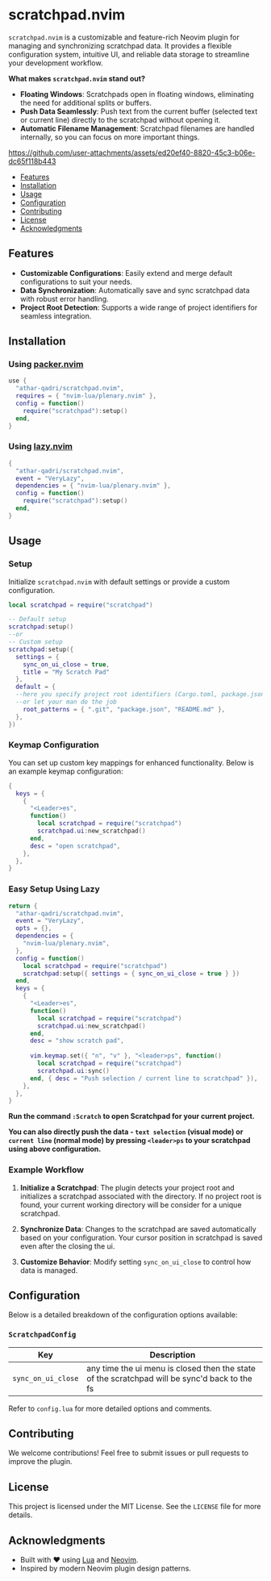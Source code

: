 # scratchpad.nvim

`scratchpad.nvim` is a customizable and feature-rich Neovim plugin for managing and synchronizing scratchpad data. It provides a flexible configuration system, intuitive UI, and reliable data storage to streamline your development workflow.

**What makes `scratchpad.nvim` stand out?**
- **Floating Windows**: Scratchpads open in floating windows, eliminating the need for additional splits or buffers.
- **Push Data Seamlessly**: Push text from the current buffer (selected text or current line) directly to the scratchpad without opening it.
- **Automatic Filename Management**: Scratchpad filenames are handled internally, so you can focus on more important things.

<!--https://github.com/user-attachments/assets/876d3a0a-d444-405f-b099-57d24aaf9a82-->
<!--https://github.com/user-attachments/assets/21e7a8cc-5298-469f-b542-cbac090e4dd8-->
<!--https://github.com/user-attachments/assets/2d40274a-5545-4421-871d-0e660978a06b-->
https://github.com/user-attachments/assets/ed20ef40-8820-45c3-b06e-dc65f118b443

<!-- TOC -->
- [Features](#features)
- [Installation](#installation)
- [Usage](#usage)
- [Configuration](#configuration)
- [Contributing](#contributing)
- [License](#license)
- [Acknowledgments](#acknowledgments)
<!-- /TOC -->

## Features

- **Customizable Configurations**: Easily extend and merge default configurations to suit your needs.
- **Data Synchronization**: Automatically save and sync scratchpad data with robust error handling.
- **Project Root Detection**: Supports a wide range of project identifiers for seamless integration.

## Installation

### Using [packer.nvim](https://github.com/wbthomason/packer.nvim)

```lua
use {
  "athar-qadri/scratchpad.nvim",
  requires = { "nvim-lua/plenary.nvim" },
  config = function()
    require("scratchpad"):setup()
  end,
}
```

### Using [lazy.nvim](https://github.com/folke/lazy.nvim)

```lua
{
  "athar-qadri/scratchpad.nvim",
  event = "VeryLazy",
  dependencies = { "nvim-lua/plenary.nvim" },
  config = function()
    require("scratchpad"):setup()
  end,
}
```

## Usage

### Setup

Initialize `scratchpad.nvim` with default settings or provide a custom configuration.

```lua
local scratchpad = require("scratchpad")

-- Default setup
scratchpad:setup()
--or
-- Custom setup
scratchpad:setup({
  settings = {
    sync_on_ui_close = true,
    title = "My Scratch Pad"
  },
  default = {
  --here you specify project root identifiers (Cargo.toml, package.json, blah-blah-blah)
  --or let your man do the job
    root_patterns = { ".git", "package.json", "README.md" },
  },
})
```

### Keymap Configuration

You can set up custom key mappings for enhanced functionality. Below is an example keymap configuration:

```lua
{
  keys = {
    {
      "<Leader>es",
      function()
        local scratchpad = require("scratchpad")
        scratchpad.ui:new_scratchpad()
      end,
      desc = "open scratchpad",
    },
  },
}
```

### Easy Setup Using Lazy

```lua
return {
  "athar-qadri/scratchpad.nvim",
  event = "VeryLazy",
  opts = {},
  dependencies = {
    "nvim-lua/plenary.nvim",
  },
  config = function()
    local scratchpad = require("scratchpad")
    scratchpad:setup({ settings = { sync_on_ui_close = true } })
  end,
  keys = {
    {
      "<Leader>es",
      function()
        local scratchpad = require("scratchpad")
        scratchpad.ui:new_scratchpad()
      end,
      desc = "show scratch pad",
    
      vim.keymap.set({ "n", "v" }, "<leader>ps", function()
        local scratchpad = require("scratchpad")
        scratchpad.ui:sync()
      end, { desc = "Push selection / current line to scratchpad" }),
    },
  },
}
```

**Run the command `:Scratch` to open Scratchpad for your current project.**

**You can also directly push the data - `text selection` (visual mode) or `current line` (normal mode) by pressing `<leader>ps` to your scratchpad using above configuration.**

### Example Workflow

1. **Initialize a Scratchpad**:
   The plugin detects your project root and initializes a scratchpad associated with the directory. If no project root is found, your current working directory will be consider for a unique scratchpad.

2. **Synchronize Data**:
   Changes to the scratchpad are saved automatically based on your configuration. Your cursor position in scratchpad is saved even after the closing the ui.

3. **Customize Behavior**:
   Modify setting `sync_on_ui_close` to control how data is managed.

## Configuration

Below is a detailed breakdown of the configuration options available:

### `ScratchpadConfig`

| Key                | Description                                                                                   |
| ------------------ | --------------------------------------------------------------------------------------------- |
| `sync_on_ui_close` | any time the ui menu is closed then the state of the scratchpad will be sync'd back to the fs |

Refer to `config.lua` for more detailed options and comments.

## Contributing

We welcome contributions! Feel free to submit issues or pull requests to improve the plugin.

## License

This project is licensed under the MIT License. See the `LICENSE` file for more details.

## Acknowledgments

- Built with ❤️ using [Lua](https://www.lua.org/) and [Neovim](https://neovim.io/).
- Inspired by modern Neovim plugin design patterns.
